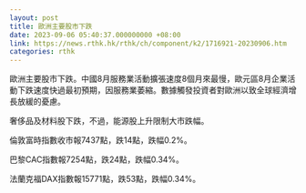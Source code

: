 ```yaml
---
layout: post
title: 歐洲主要股市下跌
date: 2023-09-06 05:40:37.000000000 +08:00
link: https://news.rthk.hk/rthk/ch/component/k2/1716921-20230906.htm
categories: rthk
---
```


歐洲主要股市下跌。中國8月服務業活動擴張速度8個月來最慢，歐元區8月企業活動下跌速度快過最初預期，因服務業萎縮。數據觸發投資者對歐洲以致全球經濟增長放緩的憂慮。

奢侈品及材料股下跌，不過，能源股上升限制大市跌幅。

倫敦富時指數收市報7437點，跌14點，跌幅0.2%。

巴黎CAC指數報7254點，跌24點，跌幅0.34%。

法蘭克福DAX指數報15771點，跌53點，跌幅0.34%。
